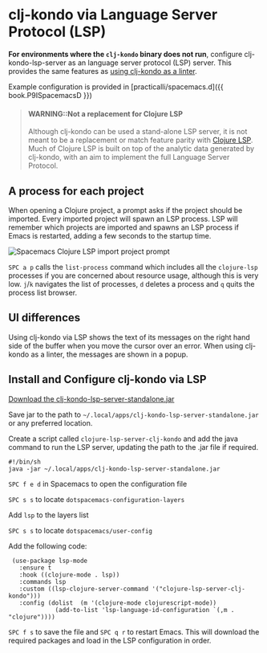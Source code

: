 # clj-kondo via Language Server Protocol (LSP)

**For environments where the `clj-kondo` binary does not run**, configure clj-kondo-lsp-server as an language server protocol (LSP) server.  This provides the same features as [using clj-kondo as a linter](/install-spacemacs/enhance-clojure-experience.md).

Example configuration is provided in [practicalli/spacemacs.d]({{ book.P9ISpacemacsD }})

> #### WARNING::Not a replacement for Clojure LSP
> Although clj-kondo can be used a stand-alone LSP server, it is not meant to be a replacement or match feature parity with [Clojure LSP](https://clojure-lsp.io/).  Much of Clojure LSP is built on top of the analytic data generated by clj-kondo, with an aim to implement the full Language Server Protocol.


## A process for each project

When opening a Clojure project, a prompt asks if the project should be imported. Every imported project will spawn an LSP process. LSP will remember which projects are imported and spawns an LSP process if Emacs is restarted, adding a few seconds to the startup time.

![Spacemacs Clojure LSP import project prompt](/images/spacemacs-clojure-lsp-project-import-prompt.png)

`SPC a p` calls the `list-process` command which includes all the `clojure-lsp` processes if you are concerned about resource usage, although this is very low.  `j`/`k` navigates the list of processes, `d` deletes a process and `q` quits the process list browser.

## UI differences

Using clj-kondo via LSP shows the text of its messages on the right hand side of the buffer when you move the cursor over an error. When using clj-kondo as a linter, the messages are shown in a popup.


## Install and Configure clj-kondo via LSP

[Download the clj-kondo-lsp-server-standalone.jar](https://github.com/borkdude/clj-kondo/releases/)

Save jar to the path to `~/.local/apps/clj-kondo-lsp-server-standalone.jar` or any preferred location.

Create a script called `clojure-lsp-server-clj-kondo` and add the java command to run the LSP server, updating the path to the .jar file if required.
```shell
#!/bin/sh
java -jar ~/.local/apps/clj-kondo-lsp-server-standalone.jar
```

`SPC f e d` in Spacemacs to open the configuration file

`SPC s s` to locate `dotspacemacs-configuration-layers`

Add `lsp` to the layers list

`SPC s s` to locate `dotspacemacs/user-config`

Add the following code:

```elisp
 (use-package lsp-mode
   :ensure t
   :hook ((clojure-mode . lsp))
   :commands lsp
   :custom ((lsp-clojure-server-command '("clojure-lsp-server-clj-kondo")))
   :config (dolist  (m '(clojure-mode clojurescript-mode))
             (add-to-list 'lsp-language-id-configuration `(,m . "clojure"))))
```

`SPC f s` to save the file and `SPC q r` to restart Emacs.  This will download the required packages and load in the LSP configuration in order.
